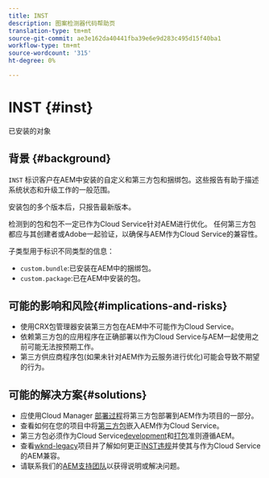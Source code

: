 ```yaml
---
title: INST
description: 图案检测器代码帮助页
translation-type: tm+mt
source-git-commit: ae3e162da40441fba39e6e9d283c495d15f40ba1
workflow-type: tm+mt
source-wordcount: '315'
ht-degree: 0%

---
```



# INST {#inst}

已安装的对象

## 背景 {#background}

`INST` 标识客户在AEM中安装的自定义和第三方包和捆绑包。这些报告有助于描述系统状态和升级工作的一般范围。

安装包的多个版本后，只报告最新版本。

检测到的包和包不一定已作为Cloud Service针对AEM进行优化。 任何第三方包都应与其创建者或Adobe一起验证，以确保与AEM作为Cloud Service的兼容性。

子类型用于标识不同类型的信息：

* `custom.bundle`:已安装在AEM中的捆绑包。
* `custom.package`:已在AEM中安装的包。

## 可能的影响和风险{#implications-and-risks}

* 使用CRX包管理器安装第三方包在AEM中不可能作为Cloud Service。
* 依赖第三方包的应用程序在正确部署以作为Cloud Service与AEM一起使用之前可能无法按预期工作。
* 第三方供应商程序包(如果未针对AEM作为云服务进行优化)可能会导致不期望的行为。

## 可能的解决方案{#solutions}

* 应使用Cloud Manager [部署过程](https://experienceleague.adobe.com/docs/experience-manager-cloud-service/implementing/using-cloud-manager/deploy-code.html#deployment-process)将第三方包部署到AEM作为项目的一部分。
* 查看如何在您的项目中将[第三方包](https://experienceleague.adobe.com/docs/experience-manager-cloud-service/implementing/developing/aem-project-content-package-structure.html#embedding-3rd-party-packages)嵌入AEM作为Cloud Service。
* 第三方包必须作为Cloud Service[development](https://experienceleague.adobe.com/docs/experience-manager-cloud-service/implementing/developing/development-guidelines.html)和[打包](https://experienceleague.adobe.com/docs/experience-manager-cloud-service/implementing/developing/repository-structure-package.html)准则遵循AEM。
* 查看[wknd-legacy](https://github.com/adobe/aem-guides-wknd-legacy/tree/code/inst)项目并了解如何更正[INST违规](https://github.com/adobe/aem-guides-wknd-legacy/compare/main...code/inst)并使其与作为Cloud Service的AEM兼容。
* 请联系我们的[AEM支持团队](https://helpx.adobe.com/enterprise/using/support-for-experience-cloud.html)以获得说明或解决问题。
